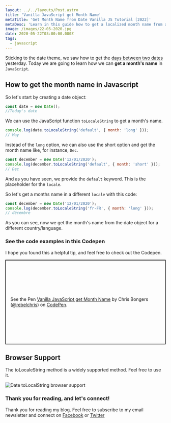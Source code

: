 ```yaml
---
layout: ../../layouts/Post.astro
title: 'Vanilla JavaScript get Month Name'
metaTitle: 'Get Month Name from Date Vanilla JS Tutorial [2022]'
metaDesc: 'Learn in this guide how to get a localized month name from a date object in JavaScript. See the code examples in the Codepen!'
image: /images/22-05-2020.jpg
date: 2020-05-22T03:00:00.000Z
tags:
  - javascript
---
```


Sticking to the date theme, we saw how to get the [days between two dates](https://daily-dev-tips.com/posts/vanilla-javascript-days-between-two-dates/) yesterday. Today we are going to learn how we can **get a month's name** in `JavaScript`.

## How to get the month name in Javascript

So let's start by creating a date object:

```js
const date = new Date();
//Today's date
```

We can use the JavaScript function `toLocaleString` to get a month's name.

```js
console.log(date.toLocaleString('default', { month: 'long' }));
// May
```

Instead of the `long` option, we can also use the short option and get the month name like, for instance, `Dec`.

```js
const december = new Date('12/01/2020');
console.log(december.toLocaleString('default', { month: 'short' }));
// Dec
```

And as you have seen, we provide the `default` keyword. This is the placeholder for the `locale`.

So let's get a months name in a different `locale` with this code:

```js
const december = new Date('12/01/2020');
console.log(december.toLocaleString('fr-FR', { month: 'long' }));
// décembre
```

As you can see, now we get the month's name from the date object for a different country/language.

### See the code examples in this Codepen

I hope you found this a helpful tip, and feel free to check out the Codepen.

<p class="codepen" data-height="265" data-theme-id="dark" data-default-tab="js,result" data-user="rebelchris" data-slug-hash="rNOPxYv" style="height: 265px; box-sizing: border-box; display: flex; align-items: center; justify-content: center; border: 2px solid; margin: 1em 0; padding: 1em;" data-pen-title="Vanilla JavaScript get Month Name">
  <span>See the Pen <a href="https://codepen.io/rebelchris/pen/rNOPxYv">
  Vanilla JavaScript get Month Name</a> by Chris Bongers (<a href="https://codepen.io/rebelchris">@rebelchris</a>)
  on <a href="https://codepen.io">CodePen</a>.</span>
</p>
<script async src="https://static.codepen.io/assets/embed/ei.js"></script>

## Browser Support

The toLocaleString method is a widely supported method. Feel free to use it.

![Date toLocalString browser support](https://caniuse.bitsofco.de/image/date-tolocaledatestring.png)

### Thank you for reading, and let's connect!

Thank you for reading my blog. Feel free to subscribe to my email newsletter and connect on [Facebook](https://www.facebook.com/DailyDevTipsBlog) or [Twitter](https://twitter.com/DailyDevTips1)

